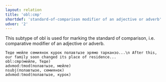 ```yaml
---
layout: relation
title: 'obl:cmp'
shortdef: 'standard-of-comparison modifier of an adjective or adverb'
udver: '2'
---
```


This subtype of obl is used for marking the standard of comparison, i.e. comparative modifier of an adjective or adverb.

~~~ sdparse
Теде мейле семиянок курок полавтызе эрямо тарканзо...\n After this, our family soon changed its place of residence...
obl:cmp(мейле, Теде)
advmod:tmod(полавтызе, мейле)
nsubj(полавтызе, семиянок)
advmod:tmod(полавтызе, курок)

~~~

<!-- Interlanguage links updated Po lis 14 15:35:39 CET 2022 -->
